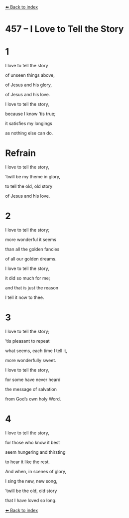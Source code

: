 [⬅️ Back to index](../README.md)

# 457 – I Love to Tell the Story





# 1

I love to tell the story

of unseen things above,

of Jesus and his glory,

of Jesus and his love.

I love to tell the story,

because I know ’tis true;

it satisfies my longings

as nothing else can do.



# Refrain

I love to tell the story,

’twill be my theme in glory,

to tell the old, old story

of Jesus and his love.



# 2

I love to tell the story;

more wonderful it seems

than all the golden fancies

of all our golden dreams.

I love to tell the story,

it did so much for me;

and that is just the reason

I tell it now to thee.



# 3

I love to tell the story;

’tis pleasant to repeat

what seems, each time I tell it,

more wonderfully sweet.

I love to tell the story,

for some have never heard

the message of salvation

from God’s own holy Word.



# 4

I love to tell the story,

for those who know it best

seem hungering and thirsting

to hear it like the rest.

And when, in scenes of glory,

I sing the new, new song,

’twill be the old, old story

that I have loved so long.

[⬅️ Back to index](../README.md)
